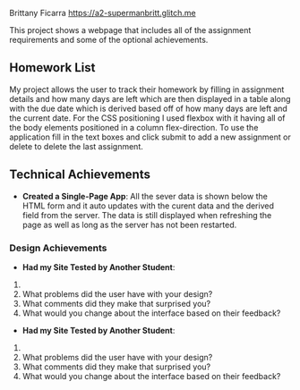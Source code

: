 Brittany Ficarra
https://a2-supermanbritt.glitch.me

This project shows a webpage that includes all of the assignment requirements and some of the optional achievements.

## Homework List
My project allows the user to track their homework by filling in assignment details and how many days are left which are then displayed in a table along with the due date which is derived based off of how many days are left and the current date. For the CSS positioning I used flexbox with it having all of the body elements positioned in a column flex-direction. To use the application fill in the text boxes and click submit to add a new assignment or delete to delete the last assignment.

## Technical Achievements
- **Created a Single-Page App**: All the sever data is shown below the HTML form and it auto updates with the curent data and the derived field from the server. The data is still displayed when refreshing the page as well as long as the server has not been restarted.

### Design Achievements
- **Had my Site Tested by Another Student**:
1. 
2. What problems did the user have with your design?
3. What comments did they make that surprised you?
4. What would you change about the interface based on their feedback?
- **Had my Site Tested by Another Student**:
1. 
2. What problems did the user have with your design?
3. What comments did they make that surprised you?
4. What would you change about the interface based on their feedback?
